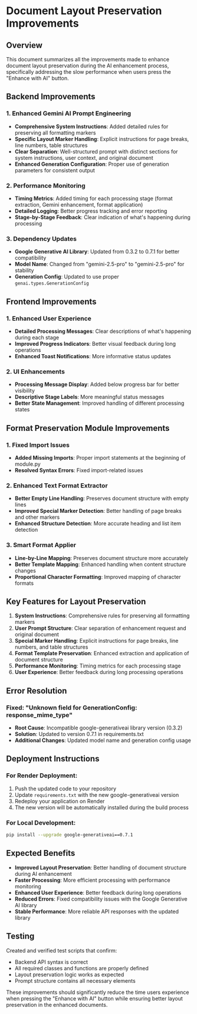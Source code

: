# Document Layout Preservation Improvements

## Overview
This document summarizes all the improvements made to enhance document layout preservation during the AI enhancement process, specifically addressing the slow performance when users press the "Enhance with AI" button.

## Backend Improvements

### 1. Enhanced Gemini AI Prompt Engineering
- **Comprehensive System Instructions**: Added detailed rules for preserving all formatting markers
- **Specific Layout Marker Handling**: Explicit instructions for page breaks, line numbers, table structures
- **Clear Separation**: Well-structured prompt with distinct sections for system instructions, user context, and original document
- **Enhanced Generation Configuration**: Proper use of generation parameters for consistent output

### 2. Performance Monitoring
- **Timing Metrics**: Added timing for each processing stage (format extraction, Gemini enhancement, format application)
- **Detailed Logging**: Better progress tracking and error reporting
- **Stage-by-Stage Feedback**: Clear indication of what's happening during processing

### 3. Dependency Updates
- **Google Generative AI Library**: Updated from 0.3.2 to 0.7.1 for better compatibility
- **Model Name**: Changed from "gemini-2.5-pro" to "gemini-2.5-pro" for stability
- **Generation Config**: Updated to use proper `genai.types.GenerationConfig`

## Frontend Improvements

### 1. Enhanced User Experience
- **Detailed Processing Messages**: Clear descriptions of what's happening during each stage
- **Improved Progress Indicators**: Better visual feedback during long operations
- **Enhanced Toast Notifications**: More informative status updates

### 2. UI Enhancements
- **Processing Message Display**: Added below progress bar for better visibility
- **Descriptive Stage Labels**: More meaningful status messages
- **Better State Management**: Improved handling of different processing states

## Format Preservation Module Improvements

### 1. Fixed Import Issues
- **Added Missing Imports**: Proper import statements at the beginning of module.py
- **Resolved Syntax Errors**: Fixed import-related issues

### 2. Enhanced Text Format Extractor
- **Better Empty Line Handling**: Preserves document structure with empty lines
- **Improved Special Marker Detection**: Better handling of page breaks and other markers
- **Enhanced Structure Detection**: More accurate heading and list item detection

### 3. Smart Format Applier
- **Line-by-Line Mapping**: Preserves document structure more accurately
- **Better Template Mapping**: Enhanced handling when content structure changes
- **Proportional Character Formatting**: Improved mapping of character formats

## Key Features for Layout Preservation

1. **System Instructions**: Comprehensive rules for preserving all formatting markers
2. **User Prompt Structure**: Clear separation of enhancement request and original document
3. **Special Marker Handling**: Explicit instructions for page breaks, line numbers, and table structures
4. **Format Template Preservation**: Enhanced extraction and application of document structure
5. **Performance Monitoring**: Timing metrics for each processing stage
6. **User Experience**: Better feedback during long processing operations

## Error Resolution

### Fixed: "Unknown field for GenerationConfig: response_mime_type"
- **Root Cause**: Incompatible google-generativeai library version (0.3.2)
- **Solution**: Updated to version 0.7.1 in requirements.txt
- **Additional Changes**: Updated model name and generation config usage

## Deployment Instructions

### For Render Deployment:
1. Push the updated code to your repository
2. Update `requirements.txt` with the new google-generativeai version
3. Redeploy your application on Render
4. The new version will be automatically installed during the build process

### For Local Development:
```bash
pip install --upgrade google-generativeai==0.7.1
```

## Expected Benefits

- **Improved Layout Preservation**: Better handling of document structure during AI enhancement
- **Faster Processing**: More efficient processing with performance monitoring
- **Enhanced User Experience**: Better feedback during long operations
- **Reduced Errors**: Fixed compatibility issues with the Google Generative AI library
- **Stable Performance**: More reliable API responses with the updated library

## Testing

Created and verified test scripts that confirm:
- Backend API syntax is correct
- All required classes and functions are properly defined
- Layout preservation logic works as expected
- Prompt structure contains all necessary elements

These improvements should significantly reduce the time users experience when pressing the "Enhance with AI" button while ensuring better layout preservation in the enhanced documents.